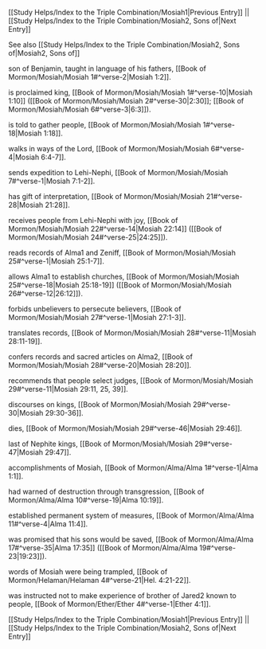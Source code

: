 [[Study Helps/Index to the Triple Combination/Mosiah1|Previous Entry]]  ||  [[Study Helps/Index to the Triple Combination/Mosiah2, Sons of|Next Entry]]

 See also [[Study Helps/Index to the Triple Combination/Mosiah2, Sons of|Mosiah2, Sons of]]

 son of Benjamin, taught in language of his fathers, [[Book of Mormon/Mosiah/Mosiah 1#^verse-2|Mosiah 1:2]].

 is proclaimed king, [[Book of Mormon/Mosiah/Mosiah 1#^verse-10|Mosiah 1:10]] ([[Book of Mormon/Mosiah/Mosiah 2#^verse-30|2:30]]; [[Book of Mormon/Mosiah/Mosiah 6#^verse-3|6:3]]).

 is told to gather people, [[Book of Mormon/Mosiah/Mosiah 1#^verse-18|Mosiah 1:18]].

 walks in ways of the Lord, [[Book of Mormon/Mosiah/Mosiah 6#^verse-4|Mosiah 6:4-7]].

 sends expedition to Lehi-Nephi, [[Book of Mormon/Mosiah/Mosiah 7#^verse-1|Mosiah 7:1-2]].

 has gift of interpretation, [[Book of Mormon/Mosiah/Mosiah 21#^verse-28|Mosiah 21:28]].

 receives people from Lehi-Nephi with joy, [[Book of Mormon/Mosiah/Mosiah 22#^verse-14|Mosiah 22:14]] ([[Book of Mormon/Mosiah/Mosiah 24#^verse-25|24:25]]).

 reads records of Alma1 and Zeniff, [[Book of Mormon/Mosiah/Mosiah 25#^verse-1|Mosiah 25:1-7]].

 allows Alma1 to establish churches, [[Book of Mormon/Mosiah/Mosiah 25#^verse-18|Mosiah 25:18-19]] ([[Book of Mormon/Mosiah/Mosiah 26#^verse-12|26:12]]).

 forbids unbelievers to persecute believers, [[Book of Mormon/Mosiah/Mosiah 27#^verse-1|Mosiah 27:1-3]].

 translates records, [[Book of Mormon/Mosiah/Mosiah 28#^verse-11|Mosiah 28:11-19]].

 confers records and sacred articles on Alma2, [[Book of Mormon/Mosiah/Mosiah 28#^verse-20|Mosiah 28:20]].

 recommends that people select judges, [[Book of Mormon/Mosiah/Mosiah 29#^verse-11|Mosiah 29:11, 25, 39]].

 discourses on kings, [[Book of Mormon/Mosiah/Mosiah 29#^verse-30|Mosiah 29:30-36]].

 dies, [[Book of Mormon/Mosiah/Mosiah 29#^verse-46|Mosiah 29:46]].

 last of Nephite kings, [[Book of Mormon/Mosiah/Mosiah 29#^verse-47|Mosiah 29:47]].

 accomplishments of Mosiah, [[Book of Mormon/Alma/Alma 1#^verse-1|Alma 1:1]].

 had warned of destruction through transgression, [[Book of Mormon/Alma/Alma 10#^verse-19|Alma 10:19]].

 established permanent system of measures, [[Book of Mormon/Alma/Alma 11#^verse-4|Alma 11:4]].

 was promised that his sons would be saved, [[Book of Mormon/Alma/Alma 17#^verse-35|Alma 17:35]] ([[Book of Mormon/Alma/Alma 19#^verse-23|19:23]]).

 words of Mosiah were being trampled, [[Book of Mormon/Helaman/Helaman 4#^verse-21|Hel. 4:21-22]].

 was instructed not to make experience of brother of Jared2 known to people, [[Book of Mormon/Ether/Ether 4#^verse-1|Ether 4:1]].

[[Study Helps/Index to the Triple Combination/Mosiah1|Previous Entry]]  ||  [[Study Helps/Index to the Triple Combination/Mosiah2, Sons of|Next Entry]]